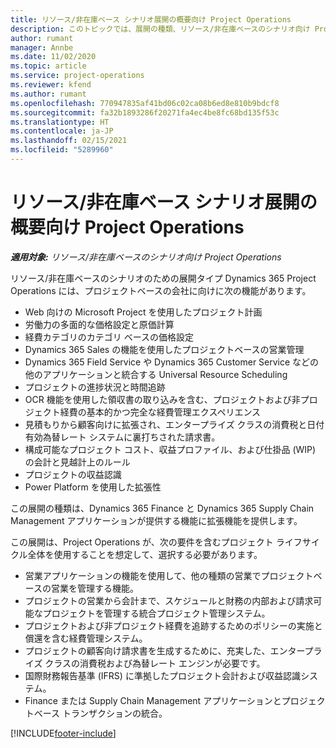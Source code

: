 ```yaml
---
title: リソース/非在庫ベース シナリオ展開の概要向け Project Operations
description: このトピックでは、展開の種類、リソース/非在庫ベースのシナリオ向け Project Operations について説明します。
author: rumant
manager: Annbe
ms.date: 11/02/2020
ms.topic: article
ms.service: project-operations
ms.reviewer: kfend
ms.author: rumant
ms.openlocfilehash: 770947835af41bd06c02ca08b6ed8e810b9bdcf8
ms.sourcegitcommit: fa32b1893286f20271fa4ec4be8fc68bd135f53c
ms.translationtype: HT
ms.contentlocale: ja-JP
ms.lasthandoff: 02/15/2021
ms.locfileid: "5289960"
---
```

# <a name="project-operations-for-resourcenon-stocked-based-scenarios-deployment-overview"></a>リソース/非在庫ベース シナリオ展開の概要向け Project Operations

_**適用対象:** リソース/非在庫ベースのシナリオ向け Project Operations_

リソース/非在庫ベースのシナリオのための展開タイプ Dynamics 365 Project Operations には、プロジェクトベースの会社に向けに次の機能があります。

- Web 向けの Microsoft Project を使用したプロジェクト計画
- 労働力の多面的な価格設定と原価計算
- 経費カテゴリのカテゴリ ベースの価格設定
- Dynamics 365 Sales の機能を使用したプロジェクトベースの営業管理
- Dynamics 365 Field Service や Dynamics 365 Customer Service などの他のアプリケーションと統合する Universal Resource Scheduling
- プロジェクトの進捗状況と時間追跡
- OCR 機能を使用した領収書の取り込みを含む、プロジェクトおよび非プロジェクト経費の基本的かつ完全な経費管理エクスペリエンス
- 見積もりから顧客向けに拡張され、エンタープライズ クラスの消費税と日付有効為替レート システムに裏打ちされた請求書。
- 構成可能なプロジェクト コスト、収益プロファイル、および仕掛品 (WIP) の会計と見越計上のルール
- プロジェクトの収益認識
- Power Platform を使用した拡張性

この展開の種類は、Dynamics 365 Finance と Dynamics 365 Supply Chain Management アプリケーションが提供する機能に拡張機能を提供します。

この展開は、Project Operations が、次の要件を含むプロジェクト ライフサイクル全体を使用することを想定して、選択する必要があります。

- 営業アプリケーションの機能を使用して、他の種類の営業でプロジェクトベースの営業を管理する機能。
- プロジェクトの営業から会計まで、スケジュールと財務の内部および請求可能なプロジェクトを管理する統合プロジェクト管理システム。
- プロジェクトおよび非プロジェクト経費を追跡するためのポリシーの実施と償還を含む経費管理システム。
- プロジェクトの顧客向け請求書を生成するために、充実した、エンタープライズ クラスの消費税および為替レート エンジンが必要です。
- 国際財務報告基準 (IFRS) に準拠したプロジェクト会計および収益認識システム。
- Finance または Supply Chain Management アプリケーションとプロジェクトベース トランザクションの統合。


[!INCLUDE[footer-include](../includes/footer-banner.md)]